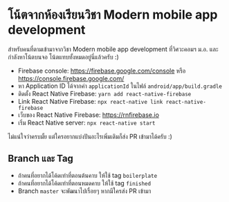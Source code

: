 โน้ตจากห้องเรียนวิชา Modern mobile app development
==============================================

สำหรับคนที่ตามเข้ามาจากวิชา Modern mobile app development ที่วิศวะคอมฯ ม.อ. และกำลังหาโน้ตบนจอ โน้ตแทบทั้งหมดอยู่นี่แล้วครับ :)

- Firebase console: https://firebase.google.com/console หรือ https://console.firebase.google.com/
- หา Application ID ได้จากค่า `applicationId` ในไฟล์ `android/app/build.gradle`
- ติดตั้ง React Native Firebase: `yarn add react-native-firebase`
- Link React Native Firebase: `npx react-native link react-native-firebase`
- เว็บของ React Native Firebase: https://rnfirebase.io
- เริ่ม React Native server: `npx react-native start`

ไม่แน่ใจว่าครบมั้ย แต่ใครอยากแบ่งปันอะไรเพิ่มเติมก็ส่ง PR เข้ามาได้ครับ :)

## Branch และ Tag

- ถ้าคนที่อยากได้โค้ดเท่าที่ตอนต้นคาบ ให้ใช้ tag `boilerplate`
- ถ้าคนที่อยากได้โค้ดเท่าที่ตอนหมดคาบ ให้ใช้ tag `finished`
- Branch `master` จะพัฒนาไปเรื่อยๆ หากมีใครส่ง PR เข้ามา

